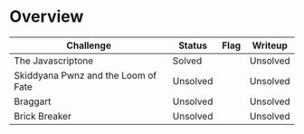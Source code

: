 # Overview

| Challenge  | Status | Flag | Writeup
| ------------- | ------------- |---------| -----|
| The Javascriptone | Solved  |    | Unsolved     |
| Skiddyana Pwnz and the Loom of Fate  | Unsolved  |    | Unsolved   |
| Braggart | Unsolved |      |  Unsolved   |
| Brick Breaker | Unsolved | |Unsolved |
